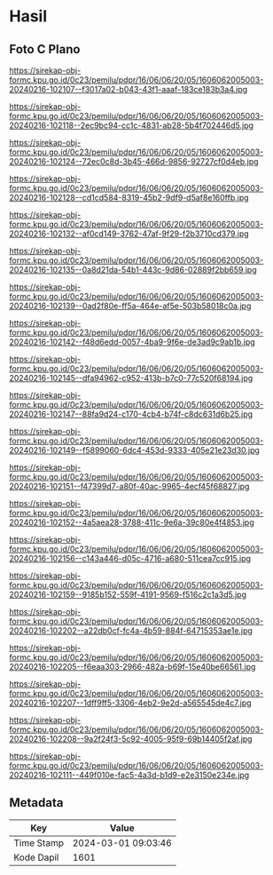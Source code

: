 # Hasil

## Foto C Plano

https://sirekap-obj-formc.kpu.go.id/0c23/pemilu/pdpr/16/06/06/20/05/1606062005003-20240216-102107--f3017a02-b043-43f1-aaaf-183ce183b3a4.jpg

https://sirekap-obj-formc.kpu.go.id/0c23/pemilu/pdpr/16/06/06/20/05/1606062005003-20240216-102118--2ec9bc94-cc1c-4831-ab28-5b4f702446d5.jpg

https://sirekap-obj-formc.kpu.go.id/0c23/pemilu/pdpr/16/06/06/20/05/1606062005003-20240216-102124--72ec0c8d-3b45-466d-9856-92727cf0d4eb.jpg

https://sirekap-obj-formc.kpu.go.id/0c23/pemilu/pdpr/16/06/06/20/05/1606062005003-20240216-102128--cd1cd584-8319-45b2-9df9-d5af8e160ffb.jpg

https://sirekap-obj-formc.kpu.go.id/0c23/pemilu/pdpr/16/06/06/20/05/1606062005003-20240216-102132--af0cd149-3762-47af-9f29-f2b3710cd379.jpg

https://sirekap-obj-formc.kpu.go.id/0c23/pemilu/pdpr/16/06/06/20/05/1606062005003-20240216-102135--0a8d21da-54b1-443c-9d86-02889f2bb659.jpg

https://sirekap-obj-formc.kpu.go.id/0c23/pemilu/pdpr/16/06/06/20/05/1606062005003-20240216-102139--0ad2f80e-ff5a-464e-af5e-503b58018c0a.jpg

https://sirekap-obj-formc.kpu.go.id/0c23/pemilu/pdpr/16/06/06/20/05/1606062005003-20240216-102142--f48d6edd-0057-4ba9-9f6e-de3ad9c9ab1b.jpg

https://sirekap-obj-formc.kpu.go.id/0c23/pemilu/pdpr/16/06/06/20/05/1606062005003-20240216-102145--dfa94962-c952-413b-b7c0-77c520f68194.jpg

https://sirekap-obj-formc.kpu.go.id/0c23/pemilu/pdpr/16/06/06/20/05/1606062005003-20240216-102147--88fa9d24-c170-4cb4-b74f-c8dc631d6b25.jpg

https://sirekap-obj-formc.kpu.go.id/0c23/pemilu/pdpr/16/06/06/20/05/1606062005003-20240216-102149--f5899060-6dc4-453d-9333-405e21e23d30.jpg

https://sirekap-obj-formc.kpu.go.id/0c23/pemilu/pdpr/16/06/06/20/05/1606062005003-20240216-102151--f47399d7-a80f-40ac-9965-4ecf45f68827.jpg

https://sirekap-obj-formc.kpu.go.id/0c23/pemilu/pdpr/16/06/06/20/05/1606062005003-20240216-102152--4a5aea28-3788-411c-9e6a-39c80e4f4853.jpg

https://sirekap-obj-formc.kpu.go.id/0c23/pemilu/pdpr/16/06/06/20/05/1606062005003-20240216-102156--c143a446-d05c-4716-a680-511cea7cc915.jpg

https://sirekap-obj-formc.kpu.go.id/0c23/pemilu/pdpr/16/06/06/20/05/1606062005003-20240216-102159--9185b152-559f-4191-9569-f516c2c1a3d5.jpg

https://sirekap-obj-formc.kpu.go.id/0c23/pemilu/pdpr/16/06/06/20/05/1606062005003-20240216-102202--a22db0cf-fc4a-4b59-884f-64715353ae1e.jpg

https://sirekap-obj-formc.kpu.go.id/0c23/pemilu/pdpr/16/06/06/20/05/1606062005003-20240216-102205--f6eaa303-2966-482a-b69f-15e40be66561.jpg

https://sirekap-obj-formc.kpu.go.id/0c23/pemilu/pdpr/16/06/06/20/05/1606062005003-20240216-102207--1dff9ff5-3306-4eb2-9e2d-a565545de4c7.jpg

https://sirekap-obj-formc.kpu.go.id/0c23/pemilu/pdpr/16/06/06/20/05/1606062005003-20240216-102208--9a2f24f3-5c92-4005-95f9-69b14405f2af.jpg

https://sirekap-obj-formc.kpu.go.id/0c23/pemilu/pdpr/16/06/06/20/05/1606062005003-20240216-102111--449f010e-fac5-4a3d-b1d9-e2e3150e234e.jpg


## Metadata

| Key        | Value               |
| ---------- | ------------------- |
| Time Stamp | 2024-03-01 09:03:46 |
| Kode Dapil | 1601                |



